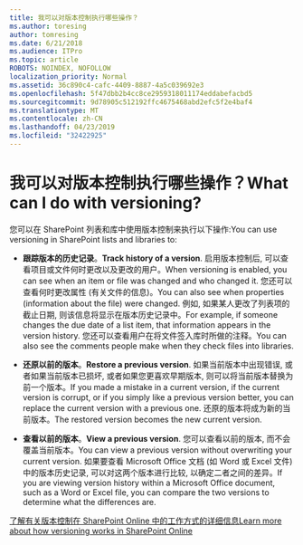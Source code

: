 ```yaml
---
title: 我可以对版本控制执行哪些操作？
ms.author: toresing
author: tomresing
ms.date: 6/21/2018
ms.audience: ITPro
ms.topic: article
ROBOTS: NOINDEX, NOFOLLOW
localization_priority: Normal
ms.assetid: 36c890c4-cafc-4409-8887-4a5c039692e3
ms.openlocfilehash: 5f47dbb2b4cc8ce2959318011174eddabefacbd5
ms.sourcegitcommit: 9d78905c512192ffc4675468abd2efc5f2e4baf4
ms.translationtype: MT
ms.contentlocale: zh-CN
ms.lasthandoff: 04/23/2019
ms.locfileid: "32422925"
---
```

# <a name="what-can-i-do-with-versioning"></a><span data-ttu-id="db0a8-102">我可以对版本控制执行哪些操作？</span><span class="sxs-lookup"><span data-stu-id="db0a8-102">What can I do with versioning?</span></span>

<span data-ttu-id="db0a8-103">您可以在 SharePoint 列表和库中使用版本控制来执行以下操作:</span><span class="sxs-lookup"><span data-stu-id="db0a8-103">You can use versioning in SharePoint lists and libraries to:</span></span>
  
- <span data-ttu-id="db0a8-104">**跟踪版本的历史记录**。</span><span class="sxs-lookup"><span data-stu-id="db0a8-104">**Track history of a version**.</span></span> <span data-ttu-id="db0a8-105">启用版本控制后, 可以查看项目或文件何时更改以及更改的用户。</span><span class="sxs-lookup"><span data-stu-id="db0a8-105">When versioning is enabled, you can see when an item or file was changed and who changed it.</span></span> <span data-ttu-id="db0a8-106">您还可以查看何时更改属性 (有关文件的信息)。</span><span class="sxs-lookup"><span data-stu-id="db0a8-106">You can also see when properties (information about the file) were changed.</span></span> <span data-ttu-id="db0a8-107">例如, 如果某人更改了列表项的截止日期, 则该信息将显示在版本历史记录中。</span><span class="sxs-lookup"><span data-stu-id="db0a8-107">For example, if someone changes the due date of a list item, that information appears in the version history.</span></span> <span data-ttu-id="db0a8-108">您还可以查看用户在将文件签入库时所做的注释。</span><span class="sxs-lookup"><span data-stu-id="db0a8-108">You can also see the comments people make when they check files into libraries.</span></span> 
    
- <span data-ttu-id="db0a8-109">**还原以前的版本**。</span><span class="sxs-lookup"><span data-stu-id="db0a8-109">**Restore a previous version**.</span></span> <span data-ttu-id="db0a8-110">如果当前版本中出现错误, 或者如果当前版本已损坏, 或者如果您更喜欢早期版本, 则可以将当前版本替换为前一个版本。</span><span class="sxs-lookup"><span data-stu-id="db0a8-110">If you made a mistake in a current version, if the current version is corrupt, or if you simply like a previous version better, you can replace the current version with a previous one.</span></span> <span data-ttu-id="db0a8-111">还原的版本将成为新的当前版本。</span><span class="sxs-lookup"><span data-stu-id="db0a8-111">The restored version becomes the new current version.</span></span> 
    
- <span data-ttu-id="db0a8-112">**查看以前的版本**。</span><span class="sxs-lookup"><span data-stu-id="db0a8-112">**View a previous version**.</span></span> <span data-ttu-id="db0a8-113">您可以查看以前的版本, 而不会覆盖当前版本。</span><span class="sxs-lookup"><span data-stu-id="db0a8-113">You can view a previous version without overwriting your current version.</span></span> <span data-ttu-id="db0a8-114">如果要查看 Microsoft Office 文档 (如 Word 或 Excel 文件) 中的版本历史记录, 可以对这两个版本进行比较, 以确定二者之间的差异。</span><span class="sxs-lookup"><span data-stu-id="db0a8-114">If you are viewing version history within a Microsoft Office document, such as a Word or Excel file, you can compare the two versions to determine what the differences are.</span></span> 
    
[<span data-ttu-id="db0a8-115">了解有关版本控制在 SharePoint Online 中的工作方式的详细信息</span><span class="sxs-lookup"><span data-stu-id="db0a8-115">Learn more about how versioning works in SharePoint Online</span></span>](https://go.microsoft.com/fwlink/?linkid=875710)
  

